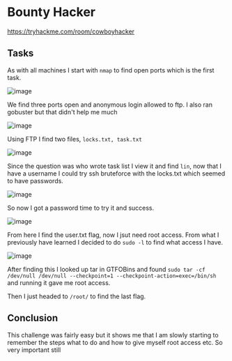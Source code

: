 # Bounty Hacker

https://tryhackme.com/room/cowboyhacker

## Tasks

As with all machines I start with ```nmap``` to find open ports which is the first task. 

<img style="max-width:100%; height:auto;" alt="image" src="https://github.com/user-attachments/assets/8e5cc2a8-8039-4413-a934-6345c09301c1" />

We find three ports open and anonymous login allowed to ftp. I also ran gobuster but that didn't help me much

<img style="max-width:100%; height:auto;" alt="image" src="https://github.com/user-attachments/assets/04a23af9-5e14-465e-9369-d1bdb5072d0a" />

Using FTP I find two files, ```locks.txt, task.txt```

<img style="max-width:100%; height:auto;" alt="image" src="https://github.com/user-attachments/assets/4fceb975-2429-4d9c-84c6-48462971d547" />

Since the question was who wrote task list I view it and find ```lin```, now that I have a username I could try ssh bruteforce with the locks.txt which seemed to have passwords.

<img style="max-width:100%; height:auto;" alt="image" src="https://github.com/user-attachments/assets/7f429e91-e5c5-4beb-b49a-72f734f6b5e6" />

So now I got a password time to try it and success.

<img style="max-width:100%; height:auto;" alt="image" src="https://github.com/user-attachments/assets/0505d760-6162-4152-b43a-ee38fa71aa9c" />

From here I find the user.txt flag, now I jsut need root access. From what I previously have learned I decided to do ```sudo -l``` to find what access I have.

<img style="max-width:100%; height:auto;" alt="image" src="https://github.com/user-attachments/assets/c8b97b0c-0245-47f4-be06-42a31fa1743c" />

After finding this I looked up tar in GTFOBins and found ```sudo tar -cf /dev/null /dev/null --checkpoint=1 --checkpoint-action=exec=/bin/sh``` and running it gave me root access.

Then I just headed to ```/root/``` to find the last flag.


## Conclusion

This challenge was fairly easy but it shows me that I am slowly starting to remember the steps what to do and how to give myself root access etc. So very important still
